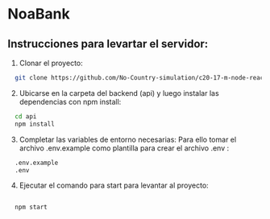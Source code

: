 # NoaBank


## Instrucciones para levartar el servidor:

1) Clonar el proyecto:

```bash
  git clone https://github.com/No-Country-simulation/c20-17-m-node-react.git
```


2) Ubicarse en la carpeta del backend (api) y luego instalar las dependencias con npm install:

```bash
  cd api
  npm install
```

3) Completar las variables de entorno necesarias: Para ello tomar el archivo .env.example como 
plantilla para crear el archivo .env :

```bash
  .env.example
  .env
```
4) Ejecutar el comando para start para levantar al proyecto:

```bash

  npm start

```